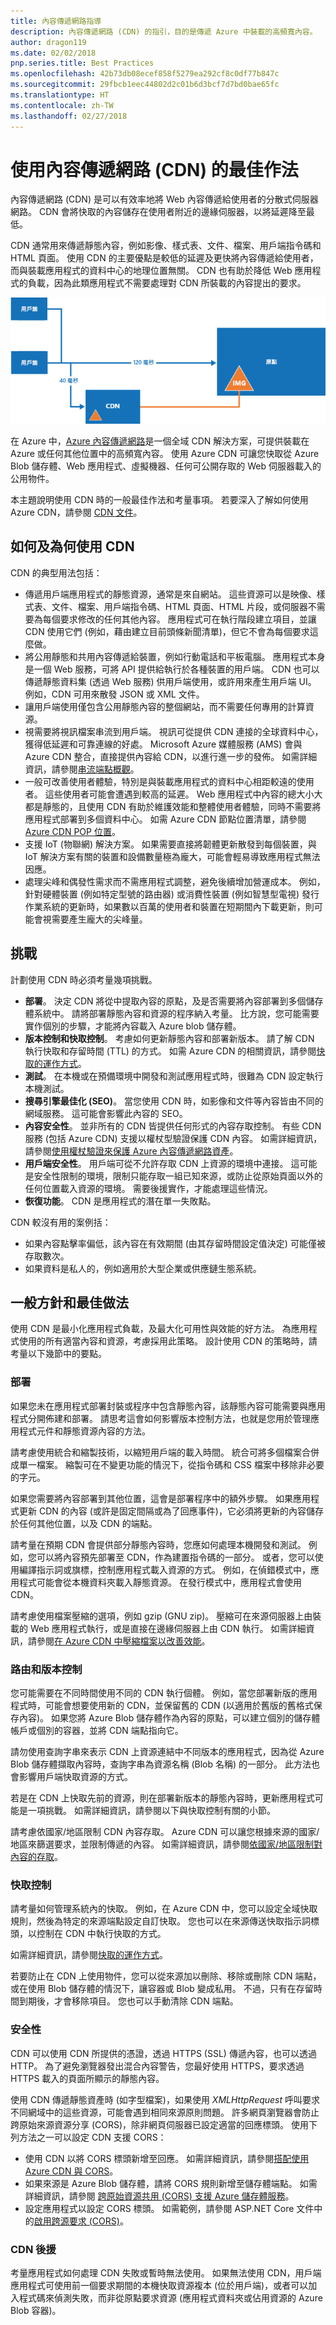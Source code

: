 ```yaml
---
title: 內容傳遞網路指導
description: 內容傳遞網路 (CDN) 的指引，目的是傳遞 Azure 中裝載的高頻寬內容。
author: dragon119
ms.date: 02/02/2018
pnp.series.title: Best Practices
ms.openlocfilehash: 42b73db08ecef858f5279ea292cf8c0df77b847c
ms.sourcegitcommit: 29fbcb1eec44802d2c01b6d3bcf7d7bd0bae65fc
ms.translationtype: HT
ms.contentlocale: zh-TW
ms.lasthandoff: 02/27/2018
---
```

# <a name="best-practices-for-using-content-delivery-networks-cdns"></a>使用內容傳遞網路 (CDN) 的最佳作法

內容傳遞網路 (CDN) 是可以有效率地將 Web 內容傳遞給使用者的分散式伺服器網路。 CDN 會將快取的內容儲存在使用者附近的邊緣伺服器，以將延遲降至最低。 

CDN 通常用來傳遞靜態內容，例如影像、樣式表、文件、檔案、用戶端指令碼和 HTML 頁面。 使用 CDN 的主要優點是較低的延遲及更快將內容傳遞給使用者，而與裝載應用程式的資料中心的地理位置無關。 CDN 也有助於降低 Web 應用程式的負載，因為此類應用程式不需要處理對 CDN 所裝載的內容提出的要求。
 
![CDN 圖表](./images/cdn/CDN.png)

在 Azure 中，[Azure 內容傳遞網路](/azure/cdn/cdn-overview)是一個全域 CDN 解決方案，可提供裝載在 Azure 或任何其他位置中的高頻寬內容。 使用 Azure CDN 可讓您快取從 Azure Blob 儲存體、Web 應用程式、虛擬機器、任何可公開存取的 Web 伺服器載入的公用物件。 

本主題說明使用 CDN 時的一般最佳作法和考量事項。 若要深入了解如何使用 Azure CDN，請參閱 [CDN 文件](/azure/cdn/)。

## <a name="how-and-why-a-cdn-is-used"></a>如何及為何使用 CDN

CDN 的典型用法包括：  

* 傳遞用戶端應用程式的靜態資源，通常是來自網站。 這些資源可以是映像、樣式表、文件、檔案、用戶端指令碼、HTML 頁面、HTML 片段，或伺服器不需要為每個要求修改的任何其他內容。 應用程式可在執行階段建立項目，並讓 CDN 使用它們 (例如，藉由建立目前頭條新聞清單)，但它不會為每個要求這麼做。
* 將公用靜態和共用內容傳遞給裝置，例如行動電話和平板電腦。 應用程式本身是一個 Web 服務，可將 API 提供給執行於各種裝置的用戶端。 CDN 也可以傳遞靜態資料集 (透過 Web 服務) 供用戶端使用，或許用來產生用戶端 UI。 例如，CDN 可用來散發 JSON 或 XML 文件。
* 讓用戶端使用僅包含公用靜態內容的整個網站，而不需要任何專用的計算資源。
* 視需要將視訊檔案串流到用戶端。 視訊可從提供 CDN 連接的全球資料中心，獲得低延遲和可靠連線的好處。 Microsoft Azure 媒體服務 (AMS) 會與 Azure CDN 整合，直接提供內容給 CDN，以進行進一步的發佈。 如需詳細資訊，請參閱[串流端點概觀](/azure/media-services/media-services-streaming-endpoints-overview)。
* 一般可改善使用者體驗，特別是與裝載應用程式的資料中心相距較遠的使用者。 這些使用者可能會遭遇到較高的延遲。 Web 應用程式中內容的總大小大都是靜態的，且使用 CDN 有助於維護效能和整體使用者體驗，同時不需要將應用程式部署到多個資料中心。 如需 Azure CDN 節點位置清單，請參閱 [Azure CDN POP 位置](/azure/cdn/cdn-pop-locations/)。
* 支援 IoT (物聯網) 解決方案。 如果需要直接將韌體更新散發到每個裝置，與 IoT 解決方案有關的裝置和設備數量極為龐大，可能會輕易導致應用程式無法因應。
* 處理尖峰和偶發性需求而不需應用程式調整，避免後續增加營運成本。 例如，針對硬體裝置 (例如特定型號的路由器) 或消費性裝置 (例如智慧型電視) 發行作業系統的更新時，如果數以百萬的使用者和裝置在短期間內下載更新，則可能會視需要產生龐大的尖峰量。

## <a name="challenges"></a>挑戰

計劃使用 CDN 時必須考量幾項挑戰。  

* **部署**。 決定 CDN 將從中提取內容的原點，及是否需要將內容部署到多個儲存體系統中。 請將部署靜態內容和資源的程序納入考量。 比方說，您可能需要實作個別的步驟，才能將內容載入 Azure blob 儲存體。
* **版本控制和快取控制**。 考慮如何更新靜態內容和部署新版本。 請了解 CDN 執行快取和存留時間 (TTL) 的方式。 如需 Azure CDN 的相關資訊，請參閱[快取的運作方式](/azure/cdn/cdn-how-caching-works)。
* **測試**。 在本機或在預備環境中開發和測試應用程式時，很難為 CDN 設定執行本機測試。
* **搜尋引擎最佳化 (SEO)**。 當您使用 CDN 時，如影像和文件等內容皆由不同的網域服務。 這可能會影響此內容的 SEO。
* **內容安全性**。 並非所有的 CDN 皆提供任何形式的內容存取控制。 有些 CDN 服務 (包括 Azure CDN) 支援以權杖型驗證保護 CDN 內容。 如需詳細資訊，請參閱[使用權杖驗證來保護 Azure 內容傳遞網路資產](/azure/cdn/cdn-token-auth)。
* **用戶端安全性**。 用戶端可從不允許存取 CDN 上資源的環境中連接。 這可能是安全性限制的環境，限制只能存取一組已知來源，或防止從原始頁面以外的任何位置載入資源的環境。 需要後援實作，才能處理這些情況。
* **恢復功能**。 CDN 是應用程式的潛在單一失敗點。 

CDN 較沒有用的案例括：  

* 如果內容點擊率偏低，該內容在有效期間 (由其存留時間設定值決定) 可能僅被存取數次。 
* 如果資料是私人的，例如適用於大型企業或供應鏈生態系統。

## <a name="general-guidelines-and-good-practices"></a>一般方針和最佳做法

使用 CDN 是最小化應用程式負載，及最大化可用性與效能的好方法。 為應用程式使用的所有適當內容和資源，考慮採用此策略。 設計使用 CDN 的策略時，請考量以下幾節中的要點。

### <a name="deployment"></a>部署
如果您未在應用程式部署封裝或程序中包含靜態內容，該靜態內容可能需要與應用程式分開佈建和部署。 請思考這會如何影響版本控制方法，也就是您用於管理應用程式元件和靜態資源內容的方法。

請考慮使用統合和縮製技術，以縮短用戶端的載入時間。 統合可將多個檔案合併成單一檔案。 縮製可在不變更功能的情況下，從指令碼和 CSS 檔案中移除非必要的字元。

如果您需要將內容部署到其他位置，這會是部署程序中的額外步驟。 如果應用程式更新 CDN 的內容 (或許是固定間隔或為了回應事件)，它必須將更新的內容儲存於任何其他位置，以及 CDN 的端點。

請考量在預期 CDN 會提供部分靜態內容時，您應如何處理本機開發和測試。 例如，您可以將內容預先部署至 CDN，作為建置指令碼的一部分。 或者，您可以使用編譯指示詞或旗標，控制應用程式載入資源的方式。 例如，在偵錯模式中，應用程式可能會從本機資料夾載入靜態資源。 在發行模式中，應用程式會使用 CDN。

請考慮使用檔案壓縮的選項，例如 gzip (GNU zip)。 壓縮可在來源伺服器上由裝載的 Web 應用程式執行，或是直接在邊緣伺服器上由 CDN 執行。 如需詳細資訊，請參閱[在 Azure CDN 中壓縮檔案以改善效能](/azure/cdn/cdn-improve-performance)。


### <a name="routing-and-versioning"></a>路由和版本控制
您可能需要在不同時間使用不同的 CDN 執行個體。 例如，當您部署新版的應用程式時，可能會想要使用新的 CDN，並保留舊的 CDN (以適用於舊版的舊格式保存內容)。 如果您將 Azure Blob 儲存體作為內容的原點，可以建立個別的儲存體帳戶或個別的容器，並將 CDN 端點指向它。 

請勿使用查詢字串來表示 CDN 上資源連結中不同版本的應用程式，因為從 Azure Blob 儲存體擷取內容時，查詢字串為資源名稱 (Blob 名稱) 的一部分。 此方法也會影響用戶端快取資源的方式。

若是在 CDN 上快取先前的資源，則在部署新版本的靜態內容時，更新應用程式可能是一項挑戰。 如需詳細資訊，請參閱以下與快取控制有關的小節。

請考慮依國家/地區限制 CDN 內容存取。 Azure CDN 可以讓您根據來源的國家/地區來篩選要求，並限制傳遞的內容。 如需詳細資訊，請參閱[依國家/地區限制對內容的存取](/azure/cdn/cdn-restrict-access-by-country/)。

### <a name="cache-control"></a>快取控制
請考量如何管理系統內的快取。 例如，在 Azure CDN 中，您可以設定全域快取規則，然後為特定的來源端點設定自訂快取。 您也可以在來源傳送快取指示詞標頭，以控制在 CDN 中執行快取的方式。 

如需詳細資訊，請參閱[快取的運作方式](/azure/cdn/cdn-how-caching-works)。

若要防止在 CDN 上使用物件，您可以從來源加以刪除、移除或刪除 CDN 端點，或在使用 Blob 儲存體的情況下，讓容器或 Blob 變成私用。 不過，只有在存留時間到期後，才會移除項目。 您也可以手動清除 CDN 端點。

### <a name="security"></a>安全性

CDN 可以使用 CDN 所提供的憑證，透過 HTTPS (SSL) 傳遞內容，也可以透過 HTTP。 為了避免瀏覽器發出混合內容警告，您最好使用 HTTPS，要求透過 HTTPS 載入的頁面所顯示的靜態內容。

使用 CDN 傳遞靜態資產時 (如字型檔案)，如果使用 *XMLHttpRequest* 呼叫要求不同網域中的這些資源，可能會遇到相同來源原則問題。 許多網頁瀏覽器會防止跨原始來源資源分享 (CORS)，除非網頁伺服器已設定適當的回應標頭。 使用下列方法之一可以設定 CDN 支援 CORS：

* 使用 CDN 以將 CORS 標頭新增至回應。 如需詳細資訊，請參閱[搭配使用 Azure CDN 與 CORS](/azure/cdn/cdn-cors)。 
* 如果來源是 Azure Blob 儲存體，請將 CORS 規則新增至儲存體端點。 如需詳細資訊，請參閱 [跨原始資源共用 (CORS) 支援 Azure 儲存體服務](http://msdn.microsoft.com/library/azure/dn535601.aspx)。
* 設定應用程式以設定 CORS 標頭。 如需範例，請參閱 ASP.NET Core 文件中的[啟用跨源要求 (CORS)](/aspnet/core/security/cors)。

### <a name="cdn-fallback"></a>CDN 後援
考量應用程式如何處理 CDN 失敗或暫時無法使用。 如果無法使用 CDN，用戶端應用程式可使用前一個要求期間的本機快取資源複本 (位於用戶端)，或者可以加入程式碼來偵測失敗，而非從原點要求資源 (應用程式資料夾或佔用資源的 Azure Blob 容器)。
